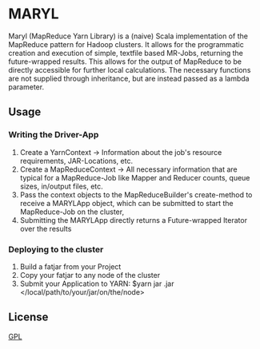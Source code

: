 # MARYL

Maryl (MapReduce Yarn Library) is a (naive) Scala implementation of the MapReduce pattern for Hadoop clusters. It allows for the programmatic creation and execution of simple, textfile based MR-Jobs, returning the future-wrapped results. This allows for the output of MapReduce to be directly accessible for further local calculations. The necessary functions are not supplied through inheritance, but are instead passed as a lambda parameter.

## Usage

### Writing the Driver-App

1. Create a YarnContext -> Information about the job's resource requirements, JAR-Locations, etc.
2. Create a MapReduceContext -> All necessary information that are typical for a MapReduce-Job like Mapper and Reducer counts, queue sizes, in/output files, etc.
3. Pass the context objects to the MapReduceBuilder's create-method to receive a MARYLApp object, which can be submitted to start the MapReduce-Job on the cluster,
4. Submitting the MARYLApp directly returns a Future-wrapped Iterator over the results

### Deploying to the cluster

1. Build a fatjar from your Project
2. Copy your fatjar to any node of the cluster
3. Submit your Application to YARN:        $yarn jar <appname>.jar </local/path/to/your/jar/on/the/node> <HDFS input file> <HDFS output file>

## License

[GPL](https://choosealicense.com/licenses/gpl-3.0/)
